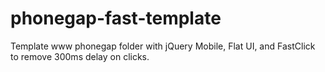phonegap-fast-template
======================

Template www phonegap folder with jQuery Mobile, Flat UI, and FastClick to remove 300ms delay on clicks.
